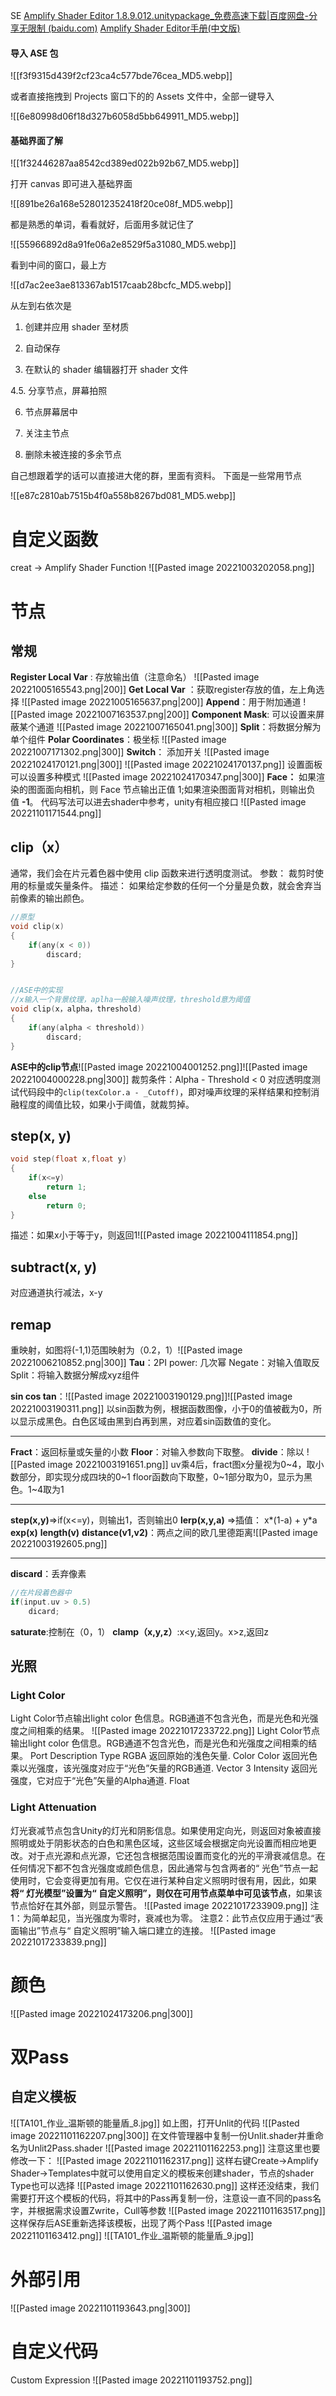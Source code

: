 SE
[Amplify Shader Editor 1.8.9.012.unitypackage_免费高速下载|百度网盘-分享无限制 (baidu.com)](https://pan.baidu.com/s/1xEPdaZxlO5tgyJV6iJm1qA?pwd=ea6y)
[Amplify Shader Editor手册(中文版)](https://blog.csdn.net/DebuggerPrisonBreak/article/details/85863719?csdn_share_tail=%7B%22type%22%3A%22blog%22%2C%22rType%22%3A%22article%22%2C%22rId%22%3A%2285863719%22%2C%22source%22%3A%22weixin_45532761%22%7D)
#### 导入 ASE 包

![[f3f9315d439f2cf23ca4c577bde76cea_MD5.webp]]

或者直接拖拽到 Projects 窗口下的的 Assets 文件中，全部一键导入

![[6e80998d06f18d327b6058d5bb649911_MD5.webp]]

#### 基础界面了解

![[1f32446287aa8542cd389ed022b92b67_MD5.webp]]

打开 canvas 即可进入基础界面

![[891be26a168e528012352418f20ce08f_MD5.webp]]

都是熟悉的单词，看看就好，后面用多就记住了

![[55966892d8a91fe06a2e8529f5a31080_MD5.webp]]

看到中间的窗口，最上方

![[d7ac2ee3ae813367ab1517caab28bcfc_MD5.webp]]

从左到右依次是

1. 创建并应用 shader 至材质

2. 自动保存

3. 在默认的 shader 编辑器打开 shader 文件

4.5. 分享节点，屏幕拍照

6. 节点屏幕居中

7. 关注主节点

8. 删除未被连接的多余节点

自己想跟着学的话可以直接进大佬的群，里面有资料。
下面是一些常用节点

![[e87c2810ab7515b4f0a558b8267bd081_MD5.webp]]
# 自定义函数
creat -> Amplify Shader Function
![[Pasted image 20221003202058.png]]

# 节点
## 常规
**Register Local Var** : 存放输出值（注意命名）
![[Pasted image 20221005165543.png|200]]
**Get Local Var** ：获取register存放的值，左上角选择
![[Pasted image 20221005165637.png|200]]
**Append**：用于附加通道
![[Pasted image 20221007163537.png|200]]
**Component Mask**: 可以设置来屏蔽某个通道
![[Pasted image 20221007165041.png|300]]
**Split**：将数据分解为单个组件
**Polar Coordinates**：极坐标
![[Pasted image 20221007171302.png|300]]
**Switch**： 添加开关
![[Pasted image 20221024170121.png|300]]
![[Pasted image 20221024170137.png]]
设置面板可以设置多种模式
![[Pasted image 20221024170347.png|300]]
**Face：** 如果渲染的图面面向相机，则 Face 节点输出正值 1;如果渲染图面背对相机，则输出负值 **-1**。
代码写法可以进去shader中参考，unity有相应接口
![[Pasted image 20221101171544.png]]
## clip（x）
通常，我们会在片元着色器中使用 clip 函数来进行透明度测试。
参数： 裁剪时使用的标量或矢量条件。
描述： 如果给定参数的任何一个分量是负数，就会舍弃当前像素的输出颜色。

```c
//原型
void clip(x)
{
	if(any(x < 0))
		discard;
}


//ASE中的实现
//x输入一个背景纹理，aplha一般输入噪声纹理，threshold意为阈值
void clip(x，alpha，threshold)
{
	if(any(alpha < threshold))
		discard;
}
```

**ASE中的clip节点**![[Pasted image 20221004001252.png]]![[Pasted image 20221004000228.png|300]]
裁剪条件：Alpha - Threshold < 0
对应透明度测试代码段中的`clip(texColor.a - _Cutoff)`，即对噪声纹理的采样结果和控制消融程度的阈值比较，如果小于阈值，就裁剪掉。
## step(x, y)
```c
void step(float x,float y)
{
	if(x<=y)
		return 1;
	else
		return 0;
}
```
描述：如果x小于等于y，则返回1![[Pasted image 20221004111854.png]]
## subtract(x, y)
对应通道执行减法，x-y
## remap
重映射，如图将(-1,1)范围映射为（0.2，1）![[Pasted image 20221006210852.png|300]]
**Tau**：2PI
power: 几次幂
Negate：对输入值取反
Split：将输入数据分解成xyz组件

**sin cos tan**：![[Pasted image 20221003190129.png]]![[Pasted image 20221003190311.png]]
以sin函数为例，根据函数图像，小于0的值被截为0，所以显示成黑色。白色区域由黑到白再到黑，对应着sin函数值的变化。

---
**Fract**：返回标量或矢量的小数
**Floor**：对输入参数向下取整。
**divide**：除以
![[Pasted image 20221003191651.png]]
uv乘4后，fract图x分量视为0~4，取小数部分，即实现分成四块的0~1
floor函数向下取整，0~1部分取为0，显示为黑色。1~4取为1

---

**step(x,y)**=>if(x<=y)，则输出1，否则输出0
**lerp(x,y,a)** =>插值： x*(1-a) + y*a
**exp(x)**
**length(v)**
**distance(v1,v2)**：两点之间的欧几里德距离![[Pasted image 20221003192605.png]]

---

**discard**：丢弃像素
```c
//在片段着色器中
if(input.uv > 0.5)
	dicard;
```
**saturate**:控制在（0，1）
**clamp（x,y,z）**:x<y,返回y。x>z,返回z
##  光照
### Light Color
Light Color节点输出light color 色信息。RGB通道不包含光色，而是光色和光强度之间相乘的结果。
![[Pasted image 20221017233722.png]]
Light Color节点输出light color 色信息。RGB通道不包含光色，而是光色和光强度之间相乘的结果。
Port	Description	Type
RGBA	返回原始的浅色矢量.	Color
Color	返回光色乘以光强度，该光强度对应于“光色”矢量的RGB通道.	Vector 3
Intensity	返回光强度，它对应于“光色”矢量的Alpha通道.	Float
### Light Attenuation
灯光衰减节点包含Unity的灯光和阴影信息。如果使用定向光，则返回对象被直接照明或处于阴影状态的白色和黑色区域，这些区域会根据定向光设置而相应地更改。对于点光源和点光源，它还包含根据范围设置而变化的光的平滑衰减信息。在任何情况下都不包含光强度或颜色信息，因此通常与包含两者的“ 光色”节点一起使用时，它会变得更加有用。它仅在进行某种自定义照明时很有用，因此，如果**将“ 灯光模型”设置为“ 自定义照明”，则仅在可用节点菜单中可见该节点**，如果该节点恰好在其外部，则显示警告。
![[Pasted image 20221017233909.png]]
注1：为简单起见，当光强度为零时，衰减也为零。
注意2：此节点仅应用于通过“表面输出”节点与“ 自定义照明”输入端口建立的连接。
![[Pasted image 20221017233839.png]]
# 颜色
![[Pasted image 20221024173206.png|300]]

# 双Pass
## 自定义模板
![[TA101_作业_温斯顿的能量盾_8.jpg]]
如上图，打开Unlit的代码
![[Pasted image 20221101162207.png|300]]
在文件管理器中复制一份Unlit.shader并重命名为Unlit2Pass.shader
![[Pasted image 20221101162253.png]]
注意这里也要修改一下：
![[Pasted image 20221101162317.png]]
这样右键Create->Amplify Shader->Templates中就可以使用自定义的模板来创建shader，节点的shader Type也可以选择
![[Pasted image 20221101162630.png]]
这样还没结束，我们需要打开这个模板的代码，将其中的Pass再复制一份，注意设一直不同的pass名字，并根据需求设置Zwrite，Cull等参数
![[Pasted image 20221101163517.png]]
这样保存后ASE重新选择该模板，出现了两个Pass
![[Pasted image 20221101163412.png]]
![[TA101_作业_温斯顿的能量盾_9.jpg]]
# 外部引用
![[Pasted image 20221101193643.png|300]]
# 自定义代码
Custom Expression
![[Pasted image 20221101193752.png]]